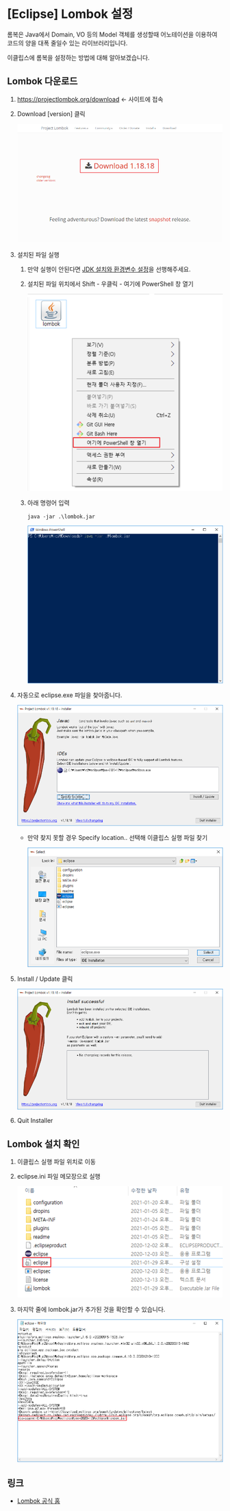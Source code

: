 # [Eclipse] Lombok 설정

롬복은 Java에서 Domain, VO 등의 Model 객체를 생성할때 어노테이션을 이용하여 코드의 양을 대폭 줄일수 있는 라이브러리입니다.

이클립스에 롬복을 설정하는 방법에 대해 알아보겠습니다.



## Lombok 다운로드

1. <https://projectlombok.org/download> ← 사이트에 접속

2. Download [version] 클릭

   ![1](1.png)

3. 설치된 파일 실행

   1. 만약 실행이 안된다면 [JDK 설치와 환경변수 설정](https://poetic-code.tistory.com/75)을 선행해주세요.

   2. 설치된 파일 위치에서 Shift - 우클릭 - 여기에 PowerShell 창 열기

      ![2](2.png)

   3. 아래 명령어 입력

      ```shell
      java -jar .\lombok.jar
      ```

      ![3](3.png)

4. 자동으로 eclipse.exe 파일을 찾아줍니다.

   ![4](4.png)

   * 만약 찾지 못할 경우 Specify location.. 선택해 이클립스 실행 파일 찾기

     ![5](5.png)

5. Install / Update 클릭

   ![6](6.png)

6. Quit Installer



## Lombok 설치 확인

1. 이클립스 실행 파일 위치로 이동

2. eclipse.ini 파일 메모장으로 실행

   ![7](7.png)

3. 마지막 줄에 lombok.jar가 추가된 것을 확인할 수 있습니다.

   ![8](8.png)



## 링크

- [Lombok 공식 홈](https://projectlombok.org/)









